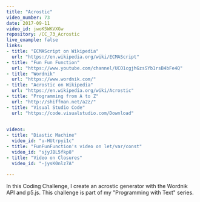 ```yaml
---
title: "Acrostic"
video_number: 73
date: 2017-09-11
video_id: jwoK5WKVXGw
repository: /CC_73_Acrostic
live_example: false
links:
- title: "ECMAScript on Wikipedia"  
  url: "https://en.wikipedia.org/wiki/ECMAScript"
- title: "Fun Fun Function"  
  url: "https://www.youtube.com/channel/UCO1cgjhGzsSYb1rsB4bFe4Q"
- title: "Wordnik"  
  url: "https://www.wordnik.com/"
- title: "Acrostic on Wikipedia"  
  url: "https://en.wikipedia.org/wiki/Acrostic"
- title: "Programming from A to Z"  
  url: "http://shiffman.net/a2z/"
- title: "Visual Studio Code"  
  url: "https://code.visualstudio.com/Download"
  

videos:
- title: "Diastic Machine"
  video_id: "u-HUtrpyi1c"
- title: "FunFunFunction's video on let/var/const"
  video_id: "sjyJBL5fkp8"
- title: "Video on Closures"
  video_id: "-jysK0nlz7A"
  
---
```


In this Coding Challenge, I create an acrostic generator with the Wordnik API and p5.js. This challenge is part of my "Programming with Text" series.

